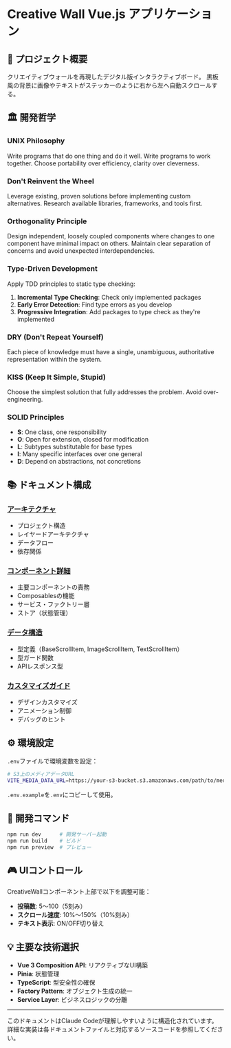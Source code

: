 # Creative Wall Vue.js アプリケーション

## 🎯 プロジェクト概要

クリエイティブウォールを再現したデジタル版インタラクティブボード。
黒板風の背景に画像やテキストがステッカーのように右から左へ自動スクロールする。

## 🏛 開発哲学

### UNIX Philosophy

Write programs that do one thing and do it well. Write programs to work together. Choose portability over efficiency, clarity over cleverness.

### Don't Reinvent the Wheel

Leverage existing, proven solutions before implementing custom alternatives. Research available libraries, frameworks, and tools first.

### Orthogonality Principle

Design independent, loosely coupled components where changes to one component have minimal impact on others. Maintain clear separation of concerns and avoid unexpected interdependencies.

### Type-Driven Development

Apply TDD principles to static type checking:

1. **Incremental Type Checking**: Check only implemented packages
2. **Early Error Detection**: Find type errors as you develop
3. **Progressive Integration**: Add packages to type check as they're implemented

### DRY (Don't Repeat Yourself)

Each piece of knowledge must have a single, unambiguous, authoritative representation within the system.

### KISS (Keep It Simple, Stupid)

Choose the simplest solution that fully addresses the problem. Avoid over-engineering.

### SOLID Principles

- **S**: One class, one responsibility
- **O**: Open for extension, closed for modification
- **L**: Subtypes substitutable for base types
- **I**: Many specific interfaces over one general
- **D**: Depend on abstractions, not concretions

## 📚 ドキュメント構成

### [アーキテクチャ](./docs/architecture.md)

- プロジェクト構造
- レイヤードアーキテクチャ
- データフロー
- 依存関係

### [コンポーネント詳細](./docs/components.md)

- 主要コンポーネントの責務
- Composablesの機能
- サービス・ファクトリー層
- ストア（状態管理）

### [データ構造](./docs/data-structures.md)

- 型定義（BaseScrollItem, ImageScrollItem, TextScrollItem）
- 型ガード関数
- APIレスポンス型

### [カスタマイズガイド](./docs/customization.md)

- デザインカスタマイズ
- アニメーション制御
- デバッグのヒント

## ⚙️ 環境設定

`.env`ファイルで環境変数を設定：

```bash
# S3上のメディアデータURL
VITE_MEDIA_DATA_URL=https://your-s3-bucket.s3.amazonaws.com/path/to/media_data.json
```

`.env.example`を`.env`にコピーして使用。

## 🚀 開発コマンド

```bash
npm run dev      # 開発サーバー起動
npm run build    # ビルド
npm run preview  # プレビュー
```

## 🎮 UIコントロール

CreativeWallコンポーネント上部で以下を調整可能：

- **投稿数**: 5〜100（5刻み）
- **スクロール速度**: 10%〜150%（10%刻み）
- **テキスト表示**: ON/OFF切り替え

## 💡 主要な技術選択

- **Vue 3 Composition API**: リアクティブなUI構築
- **Pinia**: 状態管理
- **TypeScript**: 型安全性の確保
- **Factory Pattern**: オブジェクト生成の統一
- **Service Layer**: ビジネスロジックの分離

---

このドキュメントはClaude Codeが理解しやすいように構造化されています。
詳細な実装は各ドキュメントファイルと対応するソースコードを参照してください。
